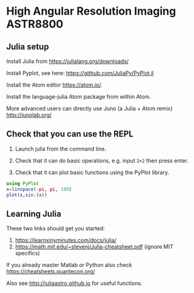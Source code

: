 # High Angular Resolution Imaging ASTR8800

## Julia setup

Install Julia from https://julialang.org/downloads/

Install Pyplot, see here: https://github.com/JuliaPy/PyPlot.jl

Install the Atom editor https://atom.io/.

Install the language-julia Atom package from within Atom.

More advanced users can directly use Juno (a Julia + Atom remix) http://junolab.org/

## Check that you can use the REPL

1. Launch julia from the command line.

2. Check that it can do basic operations, e.g. input ```2+2``` then press enter.

3. Check that it can plot basic functions using the PyPlot library.

```julia
using PyPlot
x=linspace(-pi, pi, 100)
plot(x,sin.(x))
```

## Learning Julia

These two links should get you started:
1. https://learnxinyminutes.com/docs/julia/
2. https://math.mit.edu/~stevenj/Julia-cheatsheet.pdf (ignore MIT specifics)

If you already master Matlab or Python also check https://cheatsheets.quantecon.org/

Also see http://juliaastro.github.io for useful functions.
